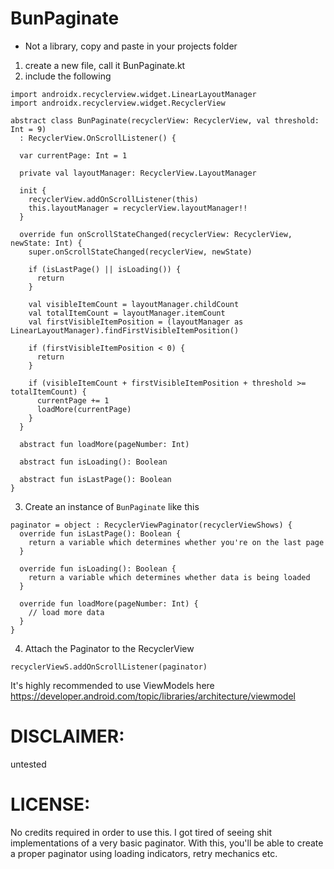 # BunPaginate

* Not a library, copy and paste in your projects folder

1) create a new file, call it BunPaginate.kt
2) include the following

```
import androidx.recyclerview.widget.LinearLayoutManager
import androidx.recyclerview.widget.RecyclerView

abstract class BunPaginate(recyclerView: RecyclerView, val threshold: Int = 9)
  : RecyclerView.OnScrollListener() {

  var currentPage: Int = 1

  private val layoutManager: RecyclerView.LayoutManager

  init {
    recyclerView.addOnScrollListener(this)
    this.layoutManager = recyclerView.layoutManager!!
  }

  override fun onScrollStateChanged(recyclerView: RecyclerView, newState: Int) {
    super.onScrollStateChanged(recyclerView, newState)

    if (isLastPage() || isLoading()) {
      return
    }

    val visibleItemCount = layoutManager.childCount
    val totalItemCount = layoutManager.itemCount
    val firstVisibleItemPosition = (layoutManager as LinearLayoutManager).findFirstVisibleItemPosition()

    if (firstVisibleItemPosition < 0) {
      return
    }

    if (visibleItemCount + firstVisibleItemPosition + threshold >= totalItemCount) {
      currentPage += 1
      loadMore(currentPage)
    }
  }

  abstract fun loadMore(pageNumber: Int)

  abstract fun isLoading(): Boolean

  abstract fun isLastPage(): Boolean
}
```

3) Create an instance of `BunPaginate` like this

```
paginator = object : RecyclerViewPaginator(recyclerViewShows) {
  override fun isLastPage(): Boolean {
    return a variable which determines whether you're on the last page
  }

  override fun isLoading(): Boolean {
    return a variable which determines whether data is being loaded
  }

  override fun loadMore(pageNumber: Int) {
    // load more data
  }
}
```

4) Attach the Paginator to the RecyclerView

```
recyclerViewS.addOnScrollListener(paginator)
```

It's highly recommended to use ViewModels here https://developer.android.com/topic/libraries/architecture/viewmodel

# DISCLAIMER:
untested

# LICENSE:
No credits required in order to use this. I got tired of seeing shit implementations of a very basic paginator. With this, you'll be able to create a proper paginator using loading indicators, retry mechanics etc.
